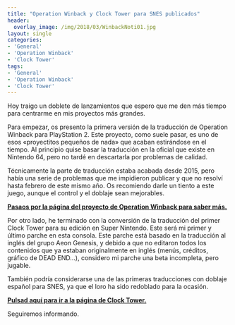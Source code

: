 ```yaml
---
title: "Operation Winback y Clock Tower para SNES publicados"
header:
  overlay_image: /img/2018/03/WinbackNoti01.jpg
layout: single
categories:
- 'General'
- 'Operation Winback'
- 'Clock Tower'
tags:
- 'General'
- 'Operation Winback'
- 'Clock Tower'
---
```


Hoy traigo un doblete de lanzamientos que espero que me den más tiempo para centrarme en mis proyectos más grandes.

Para empezar, os presento la primera versión de la traducción de Operation Winback para PlayStation 2. Este proyecto, como suele pasar, 
es uno de esos «proyectitos pequeños de nada» que acaban estirándose en el tiempo. Al principio quise basar la traducción en la oficial 
que existe en Nintendo 64, pero no tardé en descartarla por problemas de calidad.

Técnicamente la parte de traducción estaba acabada desde 2015, pero había una serie de problemas que me impidieron publicar y que no 
resolví hasta febrero de este mismo año. Os recomiendo darle un tiento a este juego, aunque el control y el doblaje sean mejorables.

<b><u><a href="/operation-winback/">Pasaos por la página del proyecto de Operation Winback para saber más.</a></u></b>

Por otro lado, he terminado con la conversión de la traducción del primer Clock Tower para su edición en Super Nintendo. Este será mi primer 
y último parche en esta consola. Este parche está basado en la traducción al inglés del grupo Aeon Genesis, y debido a que no editaron todos 
los contenidos que ya estaban originalmente en inglés (menús, créditos, gráfico de DEAD END...), considero mi parche una beta incompleta, pero 
jugable.

También podría considerarse una de las primeras traducciones con doblaje español para SNES, ya que el loro ha sido redoblado para la ocasión.

<b><u><a href="/clock-tower/">Pulsad aquí para ir a la página de Clock Tower.</a></u></b>

Seguiremos informando.
